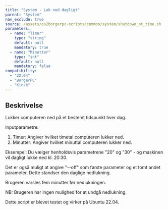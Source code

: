 ```yaml
---
title: "System - Luk ned dagligt"
parent: "System"
nav_exclude: true
source: /assets/os2borgerpc-scripts/common/system/shutdown_at_time.sh
parameters:
  - name: "Timer"
    type: "string"
    default: null
    mandatory: true
  - name: "Minutter"
    type: "int"
    default: null
    mandatory: false
compatibility: 
  - "22.04"
  - "BorgerPC"
  - "Kiosk"
---
```


## Beskrivelse
Lukker computeren ned på et bestemt tidspunkt hver dag.

Inputparametre:
  1. Timer: Angiver hvilket timetal computeren lukker ned.
  2. Minutter: Angiver hvilket minuttal computeren lukker ned.

Eksempel:
Du vælger henholdsvis parametrene "20" og "30" - og maskinen vil dagligt lukke ned kl. 20:30.

Det er også muligt at angive "--off" som første parameter og et tomt andet parameter. Dette standser den daglige nedlukning.

Brugeren varsles fem minutter før nedlukningen.

NB: Brugeren har ingen mulighed for at undgå nedlukning.

Dette script er blevet testet og virker på Ubuntu 22.04.